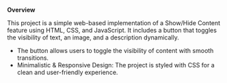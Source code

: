 **Overview**

This project is a simple web-based implementation of a Show/Hide Content feature using HTML, CSS, and JavaScript. It includes a button that toggles the visibility of text, an image, and a description dynamically.

-  The button allows users to toggle the visibility of content with smooth transitions.
-  Minimalistic & Responsive Design: The project is styled with CSS for a clean and user-friendly experience.

